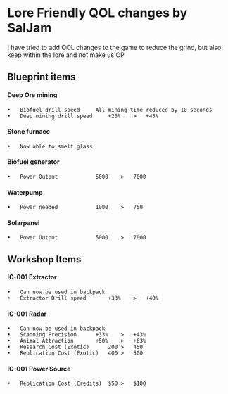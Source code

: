 # Lore Friendly QOL changes by SalJam

I have tried to add QOL changes to the game to reduce the grind, but also keep within the lore and not make us OP

## Blueprint items
#### Deep Ore mining
	•	Biofuel	drill speed		All mining time reduced by 10 seconds
	•	Deep mining drill speed		+25%	>	+45%
#### Stone furnace
	•	Now able to smelt glass	
#### Biofuel generator
	•	Power Output			5000	>	7000
#### Waterpump
	•	Power needed			1000	>	750
#### Solarpanel	
	•	Power Output			5000	>	7000
	
## Workshop Items
#### IC-001 Extractor
	•	Can now be used in backpack
	•	Extractor Drill speed		+33%	>	+40%
#### IC-001 Radar
	•	Can now be used in backpack
	•	Scanning Precision		+33%	>	+43%
	•	Animal Attraction		+50%	>	+63%
	•	Research Cost (Exotic)		200	>	450
	•	Replication Cost (Exotic)	400	>	500
#### IC-001 Power Source
	•	Replication Cost (Credits)	$50	>	$100
